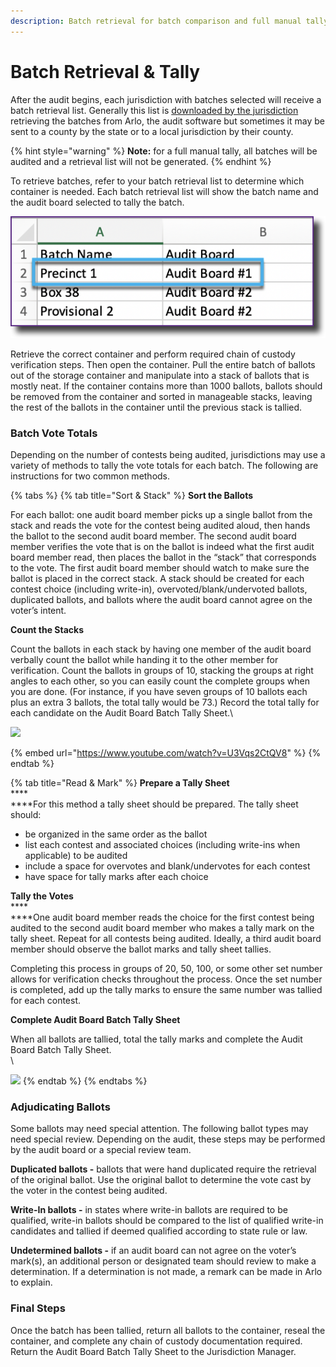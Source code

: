 ```yaml
---
description: Batch retrieval for batch comparison and full manual tally audits.
---
```


# Batch Retrieval & Tally

After the audit begins, each jurisdiction with batches selected will receive a batch retrieval list. Generally this list is [downloaded by the jurisdiction](../jurisdiction-manager/audit-conduct-1/audit-conduct.md) retrieving the batches from Arlo, the audit software but sometimes it may be sent to a county by the state or to a local jurisdiction by their county.

{% hint style="warning" %}
**Note:** for a full manual tally, all batches will be audited and a retrieval list will not be generated.
{% endhint %}

To retrieve batches, refer to your batch retrieval list to determine which container is needed. Each batch retrieval list will show the batch name and the audit board selected to tally the batch. &#x20;

![](<../.gitbook/assets/image (37).png>)

Retrieve the correct container and perform required chain of custody verification steps. Then open the container. Pull the entire batch of ballots out of the storage container and manipulate into a stack of ballots that is mostly neat.  If the container contains more than 1000 ballots, ballots should be removed from the container and sorted in manageable stacks, leaving the rest of the ballots in the container until the previous stack is tallied.

### **Batch Vote Totals**

Depending on the number of contests being audited, jurisdictions may use a variety of methods to tally the vote totals for each batch. The following are instructions for two common methods.&#x20;

{% tabs %}
{% tab title="Sort & Stack" %}
**Sort the Ballots**

For each ballot: one audit board member picks up a single ballot from the stack and reads the vote for the contest being audited aloud, then hands the ballot to the second audit board member.  The second audit board member verifies the vote that is on the ballot is indeed what the first audit board member read, then places the ballot in the “stack” that corresponds to the vote. The first audit board member should watch to make sure the ballot is placed in the correct stack. A stack should be created for each contest choice (including write-in), overvoted/blank/undervoted ballots, duplicated ballots, and ballots where the audit board cannot agree on the voter’s intent.

**Count the Stacks**&#x20;

Count the ballots in each stack by having one member of the audit board verbally count the ballot while handing it to the other member for verification. Count the ballots in groups of 10, stacking the groups at right angles to each other, so you can easily count the complete groups when you are done. (For instance, if you have seven groups of 10 ballots each plus an extra 3 ballots, the total tally would be 73.) Record the total tally for each candidate on the Audit Board Batch Tally Sheet.\


![](https://lh4.googleusercontent.com/RAv\_P3xI4mMEh9zYgetFmaHgLnzWT1mdKfKgIxRtZrBtFtz5N3Es8bzNbj0\_d0oqESZo9dv6GRkjxwFsgwsQ7C4\_zB-0hhNV3\_pi01N249a9pOKh-506BwCEOHxdWcTk0daGXnWkTvQxB\_0oz1I1uw)

{% embed url="https://www.youtube.com/watch?v=U3Vqs2CtQV8" %}
{% endtab %}

{% tab title="Read & Mark" %}
**Prepare a Tally Sheet**\
****\
****For this method a tally sheet should be prepared.  The tally sheet should:

* be organized in the same order as the ballot
* list each contest and associated choices (including write-ins when applicable) to be audited
* include a space for overvotes and blank/undervotes for each contest
* have space for tally marks after each choice

**Tally the Votes**\
****\
****One audit board member reads the choice for the first contest being audited to the second audit board member who makes a tally mark on the tally sheet. Repeat for all contests being audited. Ideally, a third audit board member should observe the ballot marks and tally sheet tallies.

Completing this process in groups of 20, 50, 100, or some other set number allows for verification checks throughout the process.  Once the set number is completed, add up the tally marks to ensure the same number was tallied for each contest.

**Complete Audit Board Batch Tally Sheet**

When all ballots are tallied, total the tally marks and complete the Audit Board Batch Tally Sheet.\
\


![](https://lh4.googleusercontent.com/RAv\_P3xI4mMEh9zYgetFmaHgLnzWT1mdKfKgIxRtZrBtFtz5N3Es8bzNbj0\_d0oqESZo9dv6GRkjxwFsgwsQ7C4\_zB-0hhNV3\_pi01N249a9pOKh-506BwCEOHxdWcTk0daGXnWkTvQxB\_0oz1I1uw)
{% endtab %}
{% endtabs %}



### **Adjudicating Ballots**

Some ballots may need special attention. The following ballot types may need special review. Depending on the audit, these steps may be performed by the audit board or a special review team.

**Duplicated ballots -** ballots that were hand duplicated require the retrieval of the original ballot. Use the original ballot to determine the vote cast by the voter in the contest being audited.

**Write-In ballots -** in states where write-in ballots are required to be qualified, write-in ballots should be compared to the list of qualified write-in candidates  and tallied if deemed qualified according to state rule or law.&#x20;

**Undetermined ballots -** if an audit board can not agree on the voter’s mark(s), an additional person or designated team should review to make a determination. If a determination is not made, a remark can be made in Arlo to explain.&#x20;

### **Final Steps**

Once the batch has been tallied, return all ballots to the container, reseal the container, and complete any chain of custody documentation required. Return the Audit Board Batch Tally Sheet to the Jurisdiction Manager.

